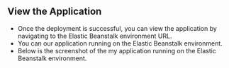 ## View the Application

- Once the deployment is successful, you can view the application by navigating to the Elastic Beanstalk environment URL.
- You can our application running on the Elastic Beanstalk environment.
- Below is the screenshot of the my application running on the Elastic Beanstalk environment.